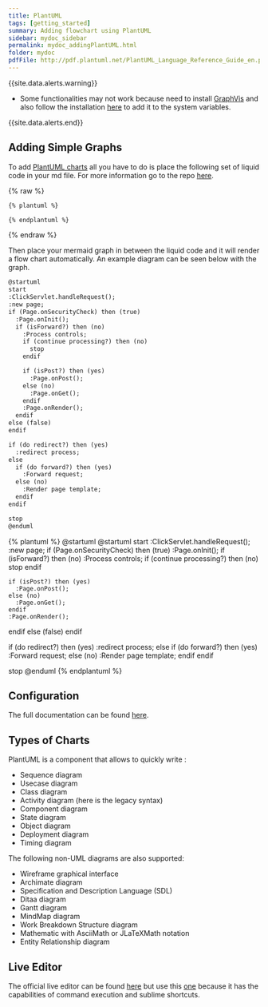 ```yaml
---
title: PlantUML
tags: [getting_started]
summary: Adding flowchart using PlantUML
sidebar: mydoc_sidebar
permalink: mydoc_addingPlantUML.html
folder: mydoc
pdfFile: http://pdf.plantuml.net/PlantUML_Language_Reference_Guide_en.pdf
---
```


{{site.data.alerts.warning}}

- Some functionalities may not work because need to install [GraphVis](http://graphviz.org/download/) and also follow the installation [here](https://bobswift.atlassian.net/wiki/spaces/GVIZ/pages/20971549/How+to+install+Graphviz+software) to add it to the system variables.

{{site.data.alerts.end}}
## Adding Simple Graphs
To add [PlantUML charts](https://plantuml.com/) all you have to do is place the following set of liquid code in your md file.  For more information go to the repo [here](https://github.com/zhustec/jekyll-diagrams).

{% raw %}
```markdown
{% plantuml %}

{% endplantuml %}
```
{% endraw %}

Then place your mermaid graph in between the liquid code and it will render a flow chart automatically.  An example diagram can be seen below with the graph.

```html
@startuml
start
:ClickServlet.handleRequest();
:new page;
if (Page.onSecurityCheck) then (true)
  :Page.onInit();
  if (isForward?) then (no)
    :Process controls;
    if (continue processing?) then (no)
      stop
    endif

    if (isPost?) then (yes)
      :Page.onPost();
    else (no)
      :Page.onGet();
    endif
    :Page.onRender();
  endif
else (false)
endif

if (do redirect?) then (yes)
  :redirect process;
else
  if (do forward?) then (yes)
    :Forward request;
  else (no)
    :Render page template;
  endif
endif

stop
@enduml
```

{% plantuml %}
@startuml
@startuml
start
:ClickServlet.handleRequest();
:new page;
if (Page.onSecurityCheck) then (true)
  :Page.onInit();
  if (isForward?) then (no)
    :Process controls;
    if (continue processing?) then (no)
      stop
    endif

    if (isPost?) then (yes)
      :Page.onPost();
    else (no)
      :Page.onGet();
    endif
    :Page.onRender();
  endif
else (false)
endif

if (do redirect?) then (yes)
  :redirect process;
else
  if (do forward?) then (yes)
    :Forward request;
  else (no)
    :Render page template;
  endif
endif

stop
@enduml
{% endplantuml %}

## Configuration
The full documentation can be found [here](https://crashedmind.github.io/PlantUMLHitchhikersGuide/index.html).

## Types of Charts

PlantUML is a component that allows to quickly write :
- Sequence diagram
- Usecase diagram
- Class diagram
- Activity diagram (here is the legacy syntax)
- Component diagram
- State diagram
- Object diagram
- Deployment diagram 
- Timing diagram 

The following non-UML diagrams are also supported:
- Wireframe graphical interface
- Archimate diagram
- Specification and Description Language (SDL)
- Ditaa diagram
- Gantt diagram 
- MindMap diagram 
- Work Breakdown Structure diagram 
- Mathematic with AsciiMath or JLaTeXMath notation
- Entity Relationship diagram


## Live Editor
The official live editor can be found [here](http://www.plantuml.com/plantuml/umla/PL5BRi8m4Dtx5BCa6mwGB8g4rAex12Umd1UmC7Ow7XTn-yOsZb1PPJBlepVFkoYQ9TsSAeFgzywQwmdywo3RY_QZmn4_2L4stQ1wZplD-en1sOasXsNQ1d-2IMpbiR_0N3kI2pnjX1CwHTG_IT_U5WkYhBJnC_1Ty_ZH-3vaTkPpC8YHJF32mSKigQAyiJw1vagn_lmc9ueIvZB2ZtPIgzh6GuYo2Xw8JT4YPhn698ABQAwld2-ibEh_2XwN5RZY5Qqsaru-dQghqjmOY35QXdbBr3UWdJaKbmLv2gVQtFib_RDJulfYW_f_HryJbYSamMrsMh2cRG5BWxlb9ztS7m00) but use this [one](https://plantuml-editor.kkeisuke.com/#) because it has the capabilities of command execution and sublime shortcuts.  
